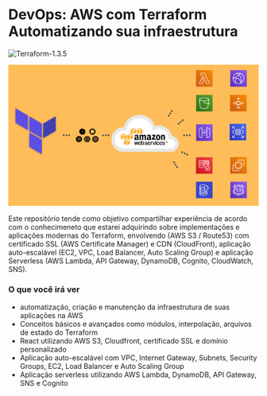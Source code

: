 # DevOps: AWS com Terraform Automatizando sua infraestrutura

![Terraform-1.3.5](https://img.shields.io/badge/terraform-0.14-blueviolet?style=flat-square)

![Capa Repo](cover.png "Capa Repo")

Este repositório tende como objetivo compartilhar experiência de acordo com o conhecimeneto que estarei adquirindo sobre implementações e aplicações modernas do Terraform, envolvendo (AWS S3 / Route53) com certificado SSL (AWS Certificate Manager) e CDN (CloudFront), aplicação auto-escalável (EC2, VPC, Load Balancer, Auto Scaling Group) e aplicação Serverless (AWS Lambda, API Gateway, DynamoDB, Cognito, CloudWatch, SNS).

### O que você irá ver

- automatização, criação e manutenção da infraestrutura de suas aplicações na AWS
- Conceitos básicos e avançados como módulos, interpolação, arquivos de estado do Terraform
- React utilizando AWS S3, Cloudfront, certificado SSL e domínio personalizado
- Aplicação auto-escalável com VPC, Internet Gateway, Subnets, Security Groups, EC2, Load Balancer e Auto Scaling Group
- Aplicação serverless utilizando AWS Lambda, DynamoDB, API Gateway, SNS e Cognito
